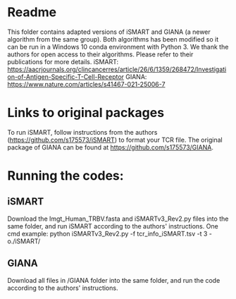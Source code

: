 # Readme
This folder contains adapted versions of iSMART and GIANA (a newer algorithm from the same group). Both algorithms has been modified so it can be run in a Windows 10 conda environment with Python 3. We thank the authors for open access to their algorithms. Please refer to their publications for more details.
iSMART: https://aacrjournals.org/clincancerres/article/26/6/1359/268472/Investigation-of-Antigen-Specific-T-Cell-Receptor
GIANA: https://www.nature.com/articles/s41467-021-25006-7

# Links to original packages
To run iSMART, follow instructions from the authors (https://github.com/s175573/iSMART) to format your TCR file. 
The original package of GIANA can be found at https://github.com/s175573/GIANA.

# Running the codes:
## iSMART
Download the Imgt_Human_TRBV.fasta and iSMARTv3_Rev2.py files into the same folder, and run iSMART according to the authors' instructions.
One cmd example: 
python iSMARTv3_Rev2.py -f tcr_info_iSMART.tsv -t 3 -o./iSMART/
## GIANA
Download all files in /GIANA folder into the same folder, and run the code according to the authors' instructions.
